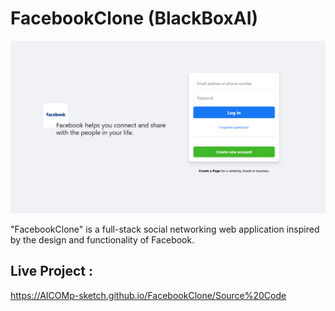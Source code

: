 # FacebookClone (BlackBoxAI) 

![My Screenshot](Images/Image1.png)

"FacebookClone" is a full-stack social networking web application inspired by the design and functionality of Facebook.

## Live Project :  
https://AICOMp-sketch.github.io/FacebookClone/Source%20Code